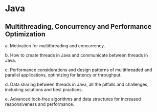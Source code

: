 # Java
## Multithreading, Concurrency and Performance Optimization

a. Motivation for multithreading and concurrency.

b. How to create threads in Java and communicate between threads in Java.

c. Performance considerations and design patterns of multithreaded and parallel applications, optimizing for latency or throughput.

d. Data sharing between threads in Java, all the pitfalls and challenges, including solutions and best practices.

e. Advanced lock-free algorithms and data structures for increased responsiveness and performance.